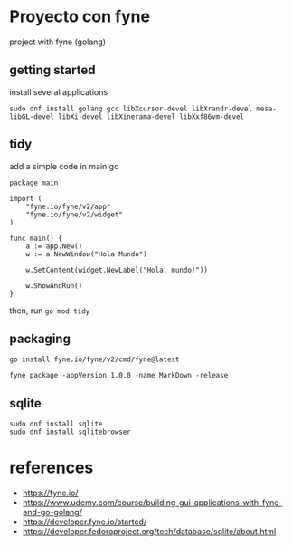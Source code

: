 # Proyecto con fyne

project with fyne (golang)

## getting started

install several applications

```shell
sudo dnf install golang gcc libXcursor-devel libXrandr-devel mesa-libGL-devel libXi-devel libXinerama-devel libXxf86vm-devel
```

## tidy

add a simple code in main.go

```golang
package main

import (
	"fyne.io/fyne/v2/app"
	"fyne.io/fyne/v2/widget"
)

func main() {
	a := app.New()
	w := a.NewWindow("Hola Mundo")

	w.SetContent(widget.NewLabel("Hola, mundo!"))

	w.ShowAndRun()
}
```

then, run `go mod tidy`

## packaging

```shell
go install fyne.io/fyne/v2/cmd/fyne@latest

fyne package -appVersion 1.0.0 -name MarkDown -release
```

## sqlite

```shell
sudo dnf install sqlite
sudo dnf install sqlitebrowser
```

# references

- https://fyne.io/
- https://www.udemy.com/course/building-gui-applications-with-fyne-and-go-golang/
- https://developer.fyne.io/started/
- https://developer.fedoraproject.org/tech/database/sqlite/about.html
